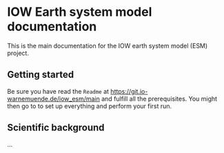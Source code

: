 # IOW Earth system model documentation

This is the main documentation for the IOW earth system model (ESM) project. 


## Getting started

Be sure you have read the `Readme` at https://git.io-warnemuende.de/iow_esm/main and fulfill all the prerequisites.
You might then go to [](getting_started:first_use) to set up everything and perform your first run.


## Scientific background

...